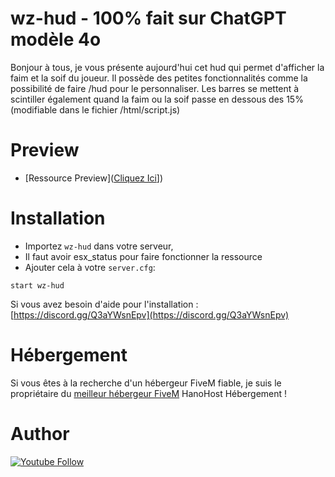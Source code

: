 # wz-hud - 100% fait sur ChatGPT modèle 4o

Bonjour à tous, je vous présente aujourd'hui cet hud qui permet d'afficher la faim et la soif du joueur. Il possède des petites fonctionnalités comme la possibilité de faire /hud pour le personnaliser. Les barres se mettent à scintiller également quand la faim ou la soif passe en dessous des 15% (modifiable dans le fichier /html/script.js)

# Preview

 - [Ressource Preview]([Cliquez Ici](https://youtu.be/cWUQPOYNgkQ)]) 


# Installation
- Importez `wz-hud` dans votre serveur,
- Il faut avoir esx_status pour faire fonctionner la ressource
- Ajouter cela à votre `server.cfg`:

```
start wz-hud
```

Si vous avez besoin d'aide pour l'installation : [https://discord.gg/Q3aYWsnEpv](https://discord.gg/Q3aYWsnEpv)

# Hébergement

Si vous êtes à la recherche d'un hébergeur FiveM fiable, je suis le propriétaire du [meilleur hébergeur FiveM](https://hanohost.fr/) HanoHost Hébergement ! 

# Author 

[![Youtube Follow](https://img.shields.io/youtube/channel/subscribers/UCwrVESX4HcDwRnXZagsGV1Q?label=s%27abonner&style=for-the-badge)](https://www.youtube.com/channel/UCwrVESX4HcDwRnXZagsGV1Q/subscribe)
